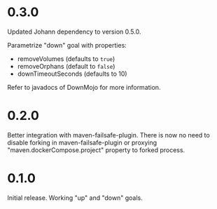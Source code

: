 # 0.3.0

Updated Johann dependency to version 0.5.0.

Parametrize "down" goal with properties:
* removeVolumes (defaults to `true`)
* removeOrphans (default to `false`)
* downTimeoutSeconds (defaults to 10)

Refer to javadocs of DownMojo for more information.

# 0.2.0

Better integration with maven-failsafe-plugin. There is now no need to disable forking in maven-failsafe-plugin or proxying "maven.dockerCompose.project"
property to forked process.

# 0.1.0

Initial release. Working "up" and "down" goals.
